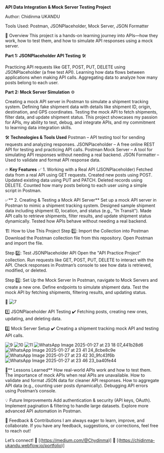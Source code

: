 **API Data Integration & Mock Server Testing Project**

Author: Chidinma UKANDU

Tools Used: Postman, JSONPlaceholder, Mock Server, JSON Formatter



📖 Overview
This project is a hands-on learning journey into APIs—how they work, how to test them, and how to simulate API responses using a mock server.

**Part 1: JSONPlaceholder API Testing** 🛠️

Practicing API requests like GET, POST, PUT, DELETE using JSONPlaceholder (a free test API).
Learning how data flows between applications when making API calls.
Aggregating data to analyze how many posts belong to each user.

**Part 2: Mock Server Simulation** ⚙️

Creating a mock API server in Postman to simulate a shipment tracking system.
Defining fake shipment data with details like shipment ID, origin, destination, and GPS coordinates.
Testing the mock API to fetch shipments, filter data, and update shipment status.
This project showcases my passion for APIs, my ability to test, debug, and integrate APIs, and my commitment to learning data integration skills.

🛠️ **Technologies & Tools Used**
Postman – API testing tool for sending requests and analyzing responses.
JSONPlaceholder – A free online REST API for testing and practicing API calls.
Postman Mock Server – A tool for simulating API responses without needing a real backend.
JSON Formatter – Used to validate and format API response data.

🔥 **Key Features**
✅ 1. Working with a Real API (JSONPlaceholder)
Fetched data from a real API using GET requests.
Created new posts using POST.
Updated existing data using PUT and PATCH.
Deleted records using DELETE.
Counted how many posts belong to each user using a simple script in Postman.

✅** 2. Creating & Testing a Mock API Server**
Set up a mock API server in Postman to mimic a shipment tracking system.
Designed sample shipment data including shipment ID, location, and status (e.g., "In Transit").
Made API calls to retrieve shipments, filter results, and update shipment status dynamically.
Tested how APIs behave without needing a real backend.

🏗️ How to Use This Project
Step 1️⃣: Import the Collection into Postman
Download the Postman collection file from this repository.
Open Postman and import the file.

Step 2️⃣: Test JSONPlaceholder API
Open the "API Practice Project" collection.
Run requests like GET, POST, PUT, DELETE to interact with the API.
Check responses in Postman’s console to see how data is retrieved, modified, or deleted.

Step 3️⃣: Set Up the Mock Server
In Postman, navigate to Mock Servers and create a new one.
Define endpoints to simulate shipment data.
Test the mock API by fetching shipments, filtering results, and updating status.

📸 ![7](https://github.com/user-attachments/assets/ab549e44-1196-4185-9cae-bbeed5b4b12b)

1️⃣ JSONPlaceholder API Testing
✔️ Fetching posts, creating new ones, updating, and deleting data.

2️⃣ Mock Server Setup
✔️ Creating a shipment tracking mock API and testing API calls.

![9](https://github.com/user-attachments/assets/7f95d844-5d1e-4dfe-9195-d8fd6b17e86c)
![10](https://github.com/user-attachments/assets/ab637535-f053-4914-a055-2c51b02ad05f)
![11](https://github.com/user-attachments/assets/30ffc7ff-2848-48c9-9999-614ec6d9cc33)
![WhatsApp Image 2025-01-27 at 23 18 07_441b28d6](https://github.com/user-attachments/assets/33e60774-13f9-4b6f-bf29-c692684d28e0)
![WhatsApp Image 2025-01-27 at 23 41 24_8cbe8c9e](https://github.com/user-attachments/assets/cd4b2543-f127-4a22-b265-29f3f21d9487)
![WhatsApp Image 2025-01-27 at 23 42 30_9fc43f6b](https://github.com/user-attachments/assets/07f75980-b479-418f-b4dd-83004dedf19b)
![WhatsApp Image 2025-01-27 at 23 46 23_ba40fe44](https://github.com/user-attachments/assets/a93c454f-4697-4dc5-80a8-017c95b93f6f)


🚀** Lessons Learned**
How real-world APIs work and how to test them.
The importance of mock APIs when real APIs are unavailable.
How to validate and format JSON data for cleaner API responses.
How to aggregate API data (e.g., counting user posts dynamically).
Debugging API errors using Postman’s console.

💡 Future Improvements
Add authentication & security (API keys, OAuth).
Implement pagination & filtering to handle large datasets.
Explore more advanced API automation in Postman.

📩 Feedback & Contributions
I am always eager to learn, improve, and collaborate. If you have any feedback, suggestions, or corrections, feel free to reach out!

Let’s connect!
📌 [(https://medium.com/@Chydinma)]
📌 [(https://chidinma-ukandu.webflow.io/portfolio)]

